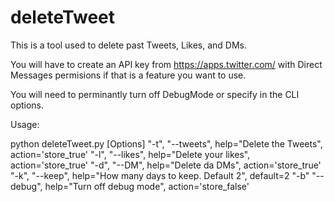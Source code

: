 # deleteTweet

This is a tool used to delete past Tweets, Likes, and DMs. 

You will have to create an API key from https://apps.twitter.com/ with Direct Messages permisions
if that is a feature you want to use.

You will need to perminantly turn off DebugMode or specify in the CLI options. 

Usage:

python deleteTweet.py [Options]
"-t", "--tweets", help="Delete the Tweets", action='store_true'
"-l", "--likes", help="Delete your likes", action='store_true'
"-d", "--DM", help="Delete da DMs", action='store_true'
"-k", "--keep", help="How many days to keep. Default 2", default=2
"-b" "--debug", help="Turn off debug mode", action='store_false'
